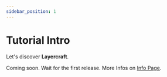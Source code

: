 ```yaml
---
sidebar_position: 1
---
```


# Tutorial Intro

Let's discover **Layercraft**.

Coming soon. Wait for the first release. More Infos on [Info Page](https://info.layercraft.io).